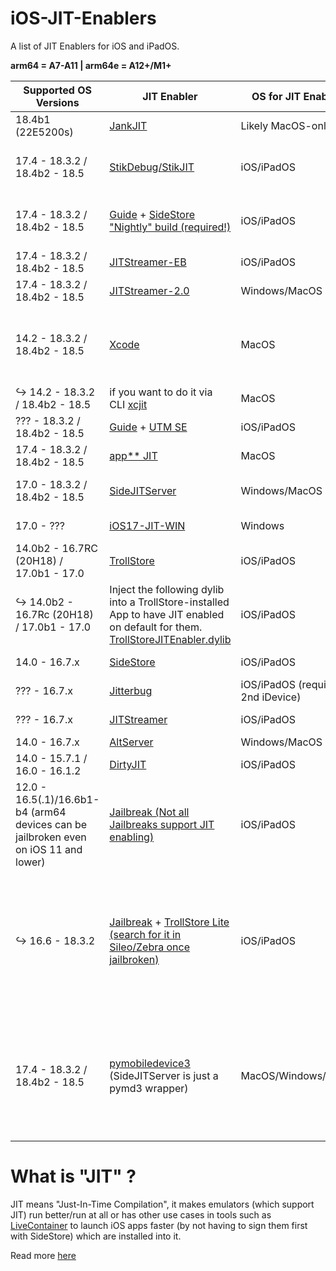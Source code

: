 # iOS-JIT-Enablers
A list of JIT Enablers for iOS and iPadOS.

**arm64 = A7-A11 | arm64e = A12+/M1+**

 | Supported OS Versions | JIT Enabler | OS for JIT Enabler | Supported SoC architecture | TestFlight available | Recommended |
 |---------|---------|--------|-------|-------|-------|
 | 18.4b1 (22E5200s) | [JankJIT](https://gist.github.com/JJTech0130/142aee0f7bda9c61a421140d17afbdeb) | Likely MacOS-only | arm64🤷‍♂️,arm64e✅ |No| 🤷‍♂
 | 17.4 - 18.3.2 / 18.4b2 - 18.5 | [StikDebug/StikJIT](https://github.com/StephenDev0/StikJIT) | iOS/iPadOS | arm64✅,arm64e✅ |[Yes](https://testflight.apple.com/join/8rHFcgzC)|  ✅ (recommended to use with SideStore)
 | 17.4 - 18.3.2 / 18.4b2 - 18.5 | [Guide](https://sidestore.io) + [SideStore "Nightly" build (required!)](https://github.com/SideStore/SideStore/releases/tag/nightly) | iOS/iPadOS | arm64✅,arm64e✅ |No| ✅ (Recommended to use with StikDebug)
 | 17.4 - 18.3.2 / 18.4b2 - 18.5 | [JITStreamer-EB](https://github.com/jkcoxson/JitStreamer-EB) | iOS/iPadOS | arm64🤷‍♂️,arm64e✅ |No| ❌
 | 17.4 - 18.3.2 / 18.4b2 - 18.5 | [JITStreamer-2.0](https://github.com/jawshoeadan/JITStreamer-2.0) | Windows/MacOS | arm64🤷‍♂️,arm64e✅ |No| ❌
 | 14.2 - 18.3.2 / 18.4b2 - 18.5 | [Xcode](https://apps.apple.com/de/app/xcode/id497799835?l=en-GB&mt=12) | MacOS | arm64✅,arm64e✅ |No| ❌ (Requires an active Xcode Project but doesn't need to be the same one as the app)
 |↪️ 14.2 - 18.3.2 / 18.4b2 - 18.5 | if you want to do it via CLI [xcjit](https://github.com/wxwern/xcjit) | MacOS | arm64✅,arm64e✅ |No| ❌ 
 | ??? - 18.3.2 / 18.4b2 - 18.5 | [Guide](https://youtu.be/1LHTr3QZVwQ?si=esiE19BqI-aV7G49) + [UTM SE](https://apps.apple.com/de/app/utm-se-retro-pc-emulator/id1564628856?l=en-GB) | iOS/iPadOS | arm64🤷‍♂️,arm64e✅ |No| ❌
 | 17.4 - 18.3.2 / 18.4b2 - 18.5 | [app** JIT](https://www.youtube.com/watch?v=xvFZjo5PgG0) | MacOS | amr64🤷‍♂️,arm64e✅ |No| ❌
 | 17.0 - 18.3.2 / 18.4b2 - 18.5 | [SideJITServer](https://github.com/stossy11/SideJITServer) | Windows/MacOS | arm64🤷‍♂️,arm64e✅ |No| ✅ (if on 17.0.1 - 17.3.1, otherwise no)
 | 17.0 - ??? | [iOS17-JIT-WIN](https://github.com/fritzlb/iOS17-JIT-WIN) | Windows | arm64🤷‍♂️,arm64e✅ |No| ❌
 | 14.0b2 - 16.7RC (20H18) / 17.0b1 - 17.0 | [TrollStore](https://ios.cfw.guide/installing-trollstore/) | iOS/iPadOS | arm64✅,arm64e✅ |No| ✅
 |↪️ 14.0b2 - 16.7Rc  (20H18) / 17.0b1 - 17.0 | Inject the following dylib into a TrollStore-installed App to have JIT enabled on default for them. [TrollStoreJITEnabler.dylib](https://github.com/C4ndyF1sh/iOS-JIT-Enablers/releases/tag/TrollStoreJITEnabler.dylib) | iOS/iPadOS | arm64✅,arm64e✅ |No| ✅
 | 14.0 - 16.7.x | [SideStore](https://sidestore.io) | iOS/iPadOS | arm64✅,arm64e✅ |No| ✅ (if on 16.7.x, otherwise no)
 | ??? - 16.7.x | [Jitterbug](https://github.com/osy/Jitterbug) | iOS/iPadOS (requires a 2nd iDevice) | arm64🤷‍♂️,arm64e✅ |No| ❌ 
 | ??? - 16.7.x | [JITStreamer](https://github.com/jkcoxson/JitStreamer) | iOS/iPadOS | arm64🤷‍♂️,arm64e✅ |No| ❌ 
 | 14.0 - 16.7.x | [AltServer](https://altstore.io) | Windows/MacOS | arm64✅,arm64e✅ |No| ❌
 | 14.0 - 15.7.1 / 16.0 - 16.1.2 | [DirtyJIT](https://github.com/haxi0/DirtyJIT) | iOS/iPadOS | arm64🤷‍♂️,arm64e✅ |No| ❌
 | 12.0 - 16.5(.1)/16.6b1-b4 (arm64 devices can be jailbroken even on iOS 11 and lower) | [Jailbreak (Not all Jailbreaks support JIT enabling)](https://ios.cfw.guide/get-started/) | iOS/iPadOS | arm64✅,arm64e✅ |No| ✅
 |↪️ 16.6 - 18.3.2 | [Jailbreak](https://ios.cfw.guide/get-started/) + [TrollStore Lite (search for it in Sileo/Zebra once jailbroken)](https://havoc.app/package/trollstorelite?srsltid=AfmBOorVtTrW_VvOq42bb8zsG4CeTtGi3VmoEmaAnFgiTEnWqeqfdLZs) | iOS/iPadOS | arm64✅,arm64e❌ |No| ✅ (you can use normal TrollStore instead if you are on 14.0b2 - 16.7RC/17.0b1 - 17.0 if you dont want to jailbreak for some reason)
| 17.4 - 18.3.2 / 18.4b2 - 18.5 | [pymobiledevice3](https://github.com/doronz88/pymobiledevice3) (SideJITServer is just a pymd3 wrapper) | MacOS/Windows/Linux | arm64✅,arm64e✅ |No| ❌ (kinda old now and has been shown to be unstable on a lot of networks (same as SideJITServer) and is a pain to use)

# What is "JIT" ?
JIT means "Just-In-Time Compilation", it makes emulators (which support JIT) run better/run at all or has other use cases in tools such as [LiveContainer](https://github.com/LiveContainer/LiveContainer) to launch iOS apps faster (by not having to sign them first with SideStore) which are installed into it. 

Read more [here](https://en.wikipedia.org/wiki/Just-in-time_compilation)
